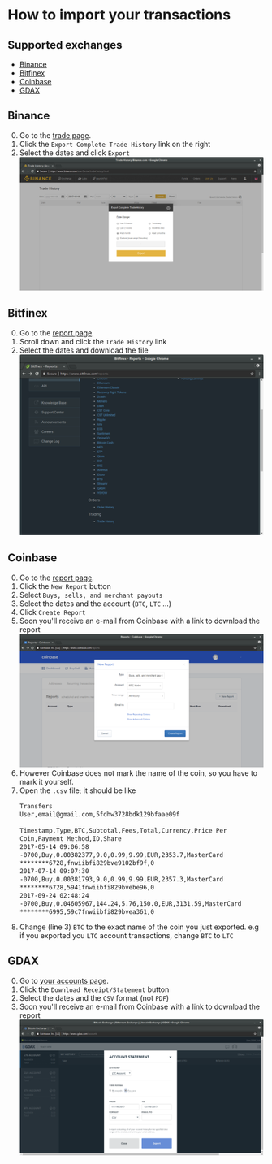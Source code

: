 # How to import your transactions

## Supported exchanges

- [Binance](#binance)
- [Bitfinex](#bitfinex)
- [Coinbase](#coinbase)
- [GDAX](#gdax)

## Binance

0. Go to the [trade page](https://www.binance.com/userCenter/tradeHistory.html).
0. Click the `Export Complete Trade History` link on the right
0. Select the dates and click `Export`
![Bitfinex](extra/import-data/binance.png)

## Bitfinex

0. Go to the [report page](https://www.bitfinex.com/reports).
0. Scroll down and click the `Trade History` link
0. Select the dates and download the file
![Bitfinex](extra/import-data/bitfinex.png)

## Coinbase

0. Go to the [report page](https://www.coinbase.com/reports).
0. Click the `New Report` button
0. Select `Buys, sells, and merchant payouts`
0. Select the dates and the account (`BTC`, `LTC` ...)
0. Click `Create Report`
0. Soon you'll receive an e-mail from Coinbase with a link to download the report
![Bitfinex](extra/import-data/coinbase.png)
0. However Coinbase does not mark the name of the coin, so you have to mark it yourself.
0. Open the `.csv` file; it should be like
    ```
    Transfers
    User,email@gmail.com,5fdhw3728bdk129bfaae09f
    
    Timestamp,Type,BTC,Subtotal,Fees,Total,Currency,Price Per Coin,Payment Method,ID,Share
    2017-05-14 09:06:58 -0700,Buy,0.00382377,9.0,0.99,9.99,EUR,2353.7,MasterCard ********6728,fnwiibfi829bve9102bf9f,0
    2017-07-14 09:07:30 -0700,Buy,0.00381793,9.0,0.99,9.99,EUR,2357.3,MasterCard ********6728,5941fnwiibfi829bvebe96,0
    2017-09-24 02:48:24 -0700,Buy,0.04605967,144.24,5.76,150.0,EUR,3131.59,MasterCard ********6995,59c7fnwiibfi829bvea361,0
    ```
0. Change (line 3) `BTC` to the exact name of the coin you just exported. e.g if you exported you `LTC` account transactions, change `BTC` to `LTC`


## GDAX

0. Go to [your accounts page](https://www.gdax.com/accounts).
0. Click the `Download Receipt/Statement` button
0. Select the dates and the `CSV` format (not `PDF`)
0. Soon you'll receive an e-mail from Coinbase with a link to download the report
![Bitfinex](extra/import-data/gdax.png)
